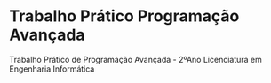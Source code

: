 # Trabalho Prático Programação Avançada
Trabalho Prático de Programação Avançada - 2ºAno Licenciatura em Engenharia Informática
